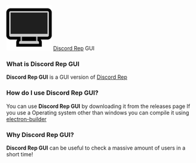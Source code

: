 [![DiscordRepGUI](https://raw.githubusercontent.com/ausername-1/DiscordRep-GUI/main/assets/desktop-computer_1f5a5.png "DiscordRepGUI")](http://github.com/ausername-1 "DiscordRepGUI")
[Discord Rep](https://discordrep.com "Discord Rep") GUI

### What is Discord Rep GUI
**Discord Rep GUI** is a GUI version of [Discord Rep](https://discordrep.com "Discord Rep")

### How do I use Discord Rep GUI?
You can use **Discord Rep GUI** by downloading it from the releases page If you use a Operating system other than windows you can compile it using [electron-builder](https://www.npmjs.com/package/electron-builder "electron-builder")

### Why Discord Rep GUI?
**Discord Rep GUI** can be useful to check a massive amount of users in a short time!
